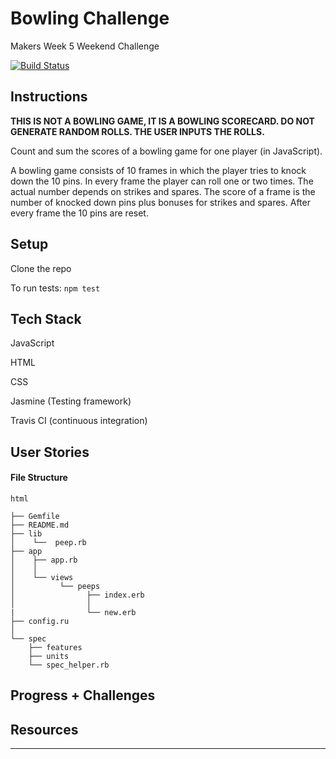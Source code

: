 Bowling Challenge
==================

Makers Week 5 Weekend Challenge

[![Build Status](https://travis-ci.org/Danielandro/bowling-challenge.svg?branch=master)](https://travis-ci.org/Danielandro/bowling-challenge)


## Instructions

**THIS IS NOT A BOWLING GAME, IT IS A BOWLING SCORECARD. DO NOT GENERATE RANDOM ROLLS. THE USER INPUTS THE ROLLS.**

Count and sum the scores of a bowling game for one player (in JavaScript).

A bowling game consists of 10 frames in which the player tries to knock down the 10 pins. In every frame the player can roll one or two times. The actual number depends on strikes and spares. The score of a frame is the number of knocked down pins plus bonuses for strikes and spares. After every frame the 10 pins are reset.

##  Setup

Clone the repo

To run tests: `npm test` 


## Tech Stack

JavaScript

HTML

CSS

Jasmine (Testing framework)

Travis CI (continuous integration)

## User Stories


#### File Structure
``` 
html

├── Gemfile
├── README.md
├── lib
│    └──  peep.rb
├── app
│    ├── app.rb
│    │
│    └── views
│          └── peeps
│                ├── index.erb
│                │
|                └── new.erb
├── config.ru
│
└── spec    
    ├── features
    ├── units
    └── spec_helper.rb

```

## Progress + Challenges

Resources
---------
---------
